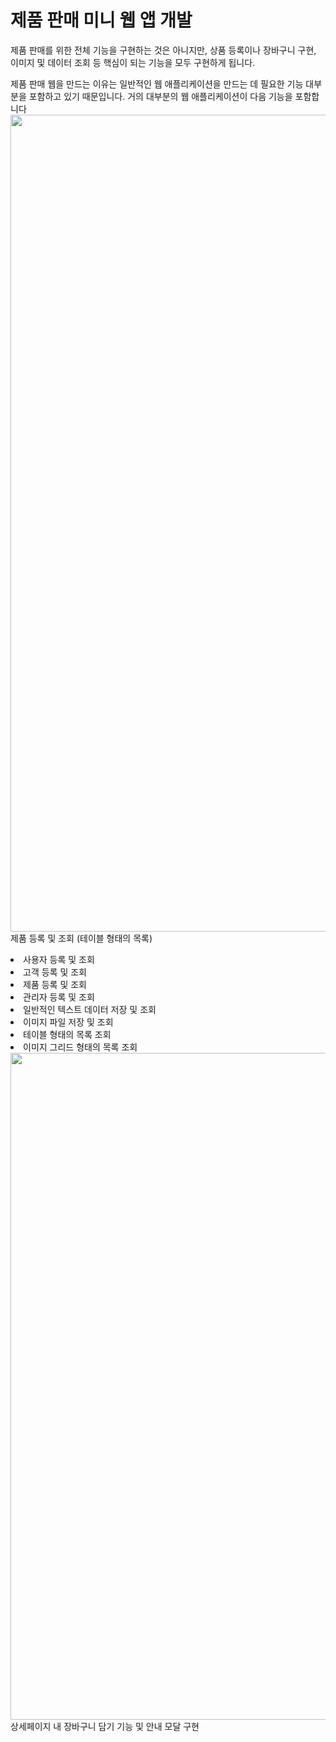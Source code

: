 # 제품 판매 미니 웹 앱 개발

제품 판매를 위한 전체 기능을 구현하는 것은 아니지만, 상품 등록이나 장바구니 구현, 이미지 및 데이터 조회 등 핵심이 되는 기능을 모두 구현하게 됩니다.

제품 판매 웹을 만드는 이유는 일반적인 웹 애플리케이션을 만드는 데 필요한 기능 대부분을 포함하고 있기 때문입니다. 거의 대부분의 웹 애플리케이션이 다음 기능을 포함합니다
<img src="https://cdn.inflearn.com/public/files/courses/330081/9e4336c1-22b7-42e1-abb6-540cedb867e8/blob" alt="" width="1307" style="display: block; margin-left: auto; margin-right: auto;">
제품 등록 및 조회 (테이블 형태의 목록)
<ul></ul><li>사용자 등록 및 조회</li>
<li>고객 등록 및 조회</li>
<li>제품 등록 및 조회</li>
<li>관리자 등록 및 조회</li>
<li>일반적인 텍스트 데이터 저장 및 조회</li>
<li>이미지 파일 저장 및 조회</li>
<li>테이블 형태의 목록 조회</li>
<li>이미지 그리드 형태의 목록 조회</li></ul>
<img src="https://cdn.inflearn.com/public/files/courses/330081/5f1620c9-122c-4498-b106-2fb1b59f181c/blob" alt="" width="1067" style="display: block; margin-left: auto; margin-right: auto;">
상세페이지 내 장바구니 담기 기능 및 안내 모달 구현
